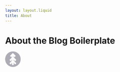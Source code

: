 ```yaml
---
layout: layout.liquid
title: About
---
```


# About the Blog **Boilerplate**
<img class="about" alt="pine" src="/images/pine.png" width="50" />